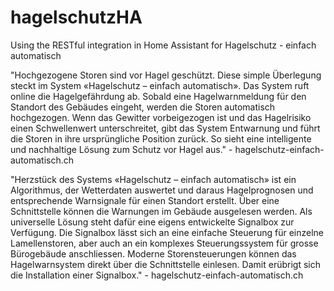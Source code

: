 # hagelschutzHA
Using the RESTful integration in Home Assistant for Hagelschutz - einfach automatisch

"Hochgezogene Storen sind vor Hagel geschützt. Diese simple Überlegung steckt im System «Hagelschutz – einfach automatisch». Das System ruft online die Hagelgefährdung ab. Sobald eine Hagelwarnmeldung für den Standort des Gebäudes eingeht, werden die Storen automatisch hochgezogen. Wenn das Gewitter vorbeigezogen ist und das Hagelrisiko einen Schwellenwert unterschreitet, gibt das System Entwarnung und führt die Storen in ihre ursprüngliche Position zurück. So sieht eine intelligente und nachhaltige Lösung zum Schutz vor Hagel aus." - hagelschutz-einfach-automatisch.ch

"Herzstück des Systems «Hagelschutz – einfach automatisch» ist ein Algorithmus, der Wetterdaten auswertet und daraus Hagelprognosen und entsprechende Warnsignale für einen Standort erstellt. Über eine Schnittstelle können die Warnungen im Gebäude ausgelesen werden. Als universelle Lösung steht dafür eine eigens entwickelte Signalbox zur Verfügung. Die Signalbox lässt sich an eine einfache Steuerung für einzelne Lamellenstoren, aber auch an ein komplexes Steuerungssystem für grosse Bürogebäude anschliessen. Moderne Storensteuerungen können das Hagelwarnsystem direkt über die Schnittstelle einlesen. Damit erübrigt sich die Installation einer Signalbox." - hagelschutz-einfach-automatisch.ch

